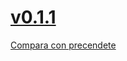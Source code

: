 # [v0.1.1](https://gitlab.com/eca-automs/schematics/MC-FAL10AEM/tags/v0.1.1)
[Compara con precendete](https://gitlab.com/eca-automs/schematics/MC-FAL10AEM/compare/v0.1.0...v0.1.1)
